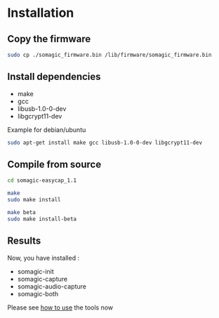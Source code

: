 Installation
============

Copy the firmware
-----------------
```bash
sudo cp ./somagic_firmware.bin /lib/firmware/somagic_firmware.bin
```

Install dependencies
------------
* make
* gcc
* libusb-1.0-0-dev
* libgcrypt11-dev

Example for debian/ubuntu
```bash
sudo apt-get install make gcc libusb-1.0-0-dev libgcrypt11-dev
```


Compile from source
---------------------
```bash
cd somagic-easycap_1.1

make
sudo make install

make beta
sudo make install-beta
```

Results
-------
Now, you have installed : 
* somagic-init
* somagic-capture
* somagic-audio-capture
* somagic-both

Please see [how to use](usage.md) the tools now
